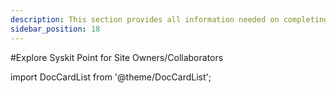 ```yaml
---
description: This section provides all information needed on completing tasks and using Syskit Point as a site owner.
sidebar_position: 18
---
```


#Explore Syskit Point for Site Owners/Collaborators

import DocCardList from '@theme/DocCardList';

<DocCardList />